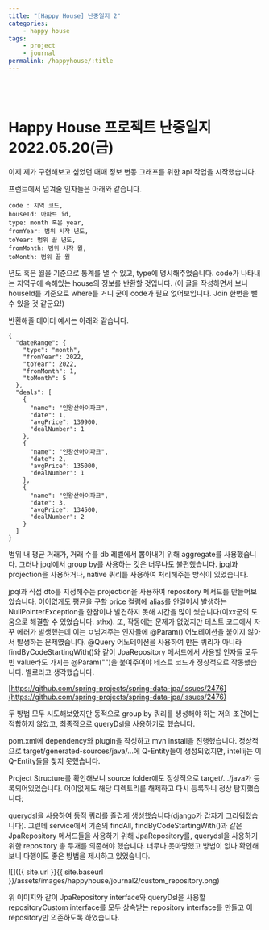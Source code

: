 ```yaml
---
title: "[Happy House] 난중일지 2"
categories:
    - happy house
tags:
    - project
    - journal
permalink: /happyhouse/:title
---
```


<br>
<br>

# Happy House 프로젝트 난중일지 2022.05.20(금)

이제 제가 구현해보고 싶었던 매매 정보 변동 그래프를 위한 api 작업을 시작했습니다.

프런트에서 넘겨줄 인자들은 아래와 같습니다.

```
code : 지역 코드,
houseId: 아파트 id,
type: month 혹은 year,
fromYear: 범위 시작 년도,
toYear: 범위 끝 년도,
fromMonth: 범위 시작 월,
toMonth: 범위 끝 월
```

년도 혹은 월을 기준으로 통계를 낼 수 있고, type에 명시해주었습니다. code가 나타내는 지역구에 속해있는 house의 정보를 반환할 것입니다. (이 글을 작성하면서 보니 houseId를 기준으로 where를 거니 굳이 code가 필요 없어보입니다. Join 한번을 뺄 수 있을 것 같군요!)

반환해줄 데이터 예시는 아래와 같습니다.

```
{
  "dateRange": {
    "type": "month",
    "fromYear": 2022,
    "toYear": 2022,
    "fromMonth": 1,
    "toMonth": 5
  },
  "deals": [
    {
      "name": "인왕산아이파크",
      "date": 1,
      "avgPrice": 139900,
      "dealNumber": 1
    },
    {
      "name": "인왕산아이파크",
      "date": 2,
      "avgPrice": 135000,
      "dealNumber": 1
    },
    {
      "name": "인왕산아이파크",
      "date": 3,
      "avgPrice": 134500,
      "dealNumber": 2
    }
  ]
}
```

범위 내 평균 거래가, 거래 수를 db 레벨에서 뽑아내기 위해 aggregate를 사용했습니다. 그러나 jpql에서 group by를 사용하는 것은 너무나도 불편했습니다. jpql과 projection을 사용하거나, native 쿼리를 사용하여 처리해주는 방식이 있었습니다.

jpql과 직접 dto를 지정해주는 projection을 사용하여 repository 메서드를 만들어보았습니다. 어이없게도 평균을 구할 price 컬럼에 alias를 안걸어서 발생하는 NullPointerException을 한참이나 발견하지 못해 시간을 많이 썼습니다(이xx군의 도움으로 해결할 수 있었습니다. sthx). 또, 작동에는 문제가 없었지만 테스트 코드에서 자꾸 에러가 발생했는데 이는 ㅇ넘겨주는 인자들에 @Param() 어노테이션을 붙이지 않아서 발생하는 문제였습니다. @Query 어노테이션을 사용하여 만든 쿼리가 아니라 findByCodeStartingWith()와 같이 JpaRepository 메서드에서 사용할 인자들 모두 빈 value라도 가지는 @Param("")을 붙여주어야 테스트 코드가 정상적으로 작동했습니다. 별로라고 생각했습니다.

[https://github.com/spring-projects/spring-data-jpa/issues/2476](https://github.com/spring-projects/spring-data-jpa/issues/2476)

두 방법 모두 시도해보았지만 동적으로 group by 쿼리를 생성해야 하는 저의 조건에는 적합하지 않았고, 최종적으로 queryDsl을 사용하기로 했습니다.

pom.xml에 dependency와 plugin을 작성하고 mvn install을 진행했습니다. 정상적으로 target/generated-sources/java/...에 Q-Entity들이 생성되었지만, intellij는 이 Q-Entity들을 찾지 못했습니다.

Project Structure를 확인해보니 source folder에도 정상적으로 target/.../java가 등록되어있었습니다. 어이없게도 해당 디렉토리를 해제하고 다시 등록하니 정상 탐지했습니다;

querydsl을 사용하여 동적 쿼리를 즐겁게 생성했습니다(django가 갑자기 그리워졌습니다). 그런데 service에서 기존의 findAll, findByCodeStartingWith()과 같은 JpaRepository 메서드들을 사용하기 위해 JpaRepository를, querydsl을 사용하기 위한 repository 총 두개를 의존해야 했습니다. 너무나 못마땅했고 방법이 없나 확인해보니 다행이도 좋은 방법을 제시하고 있었습니다.

![]({{ site.url }}{{ site.baseurl }}/assets/images/happyhouse/journal2/custom_repository.png)

위 이미지와 같이 JpaRepository interface와 queryDsl을 사용할 repositoryCustom interface를 모두 상속받는 repository interface를 만들고 이 repository만 의존하도록 하였습니다.